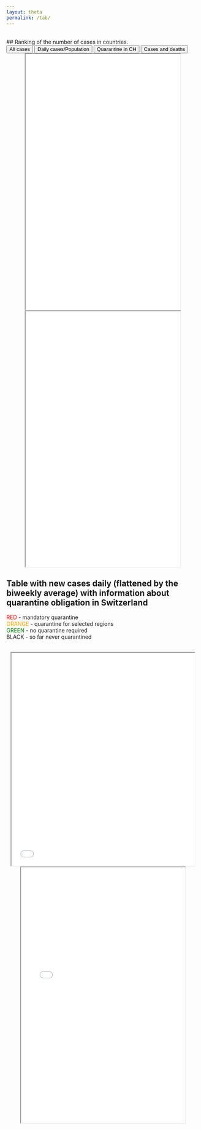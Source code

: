 ```yaml
---
layout: theta
permalink: /tab/
---
```


<br>
## Ranking of the number of cases in countries.
<br>

<div class="tab">
  <button class="tablinks" onclick="openPlot(event, 'eu')" id="defaultOpen"> All cases</button>
  <button class="tablinks" onclick="openPlot(event, 'wo')"> Daily cases/Population </button>
  <button class="tablinks" onclick="openPlot(event, 'ch')"> Quarantine in CH </button>
  <button class="tablinks" onclick="openPlot(event, 'al')"> Cases and deaths </button>
</div>

<div id="eu" class="tabcontent">
<center><iframe src="./../corona/plots/C19_tab.html" style="height: 666px; width:80%;"></iframe></center>
</div>

<div id="wo" class="tabcontent">
<center><iframe src="./../corona/plots/C19_tab_2.html" style="height: 666px; width:80%;"></iframe></center>
</div>


<div id="ch" class="tabcontent">
<h2>Table with new cases daily (flattened by the biweekly average) with information about quarantine obligation in Switzerland</h2>
<p>
<span style="color:red">RED</span>  - mandatory quarantine <br>
<span style="color:orange">ORANGE</span> - quarantine for selected regions <br>
<span style="color:green">GREEN</span> - no quarantine required <br>
BLACK - so far never quarantined <br><br>
</p>
<center><iframe src="./../corona/plots/C19_tab_3.html" style="height: 555px; width:95%;"></iframe></center>
</div>

<div id="al" class="tabcontent">
<center><iframe src="./../corona/plots/C19_tab_4.html" style="height: 666px; width:85%;"></iframe></center>
</div>

<br>
<br>
